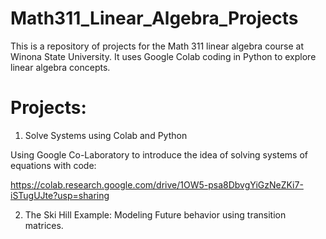 # Math311_Linear_Algebra_Projects

This is a repository of projects for the Math 311 linear algebra course at Winona State University. It uses Google Colab coding in Python to explore linear algebra concepts.

# Projects:

1. Solve Systems using Colab and Python

Using Google Co-Laboratory to introduce the idea of solving systems of equations with code:

https://colab.research.google.com/drive/1OW5-psa8DbvgYiGzNeZKi7-iSTugUJte?usp=sharing

2. The Ski Hill Example: Modeling Future behavior using transition matrices.

